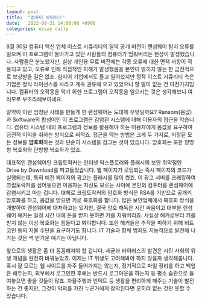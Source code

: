 ```yaml
---
layout: post
title:  "컴퓨터 바이러스"
date:   2022-08-31 14:00:00 +0900
categories: essay daily
---
```


8월 30일 컴퓨터 백신 업체 이스트 시큐리티의 알약 공개 버전이 랜섬웨어 탐지 오류를 일으켜 이 프로그램이 돌아가고 있던 사람들의 컴퓨터가 멈춰버리는 현상이 발생했습니다. 사람들은 분노했지만, 실상 개인용 무료 버전에는 각종 오류에 대한 면책 사항이 적용되고 있고, 오류로 인해 직접적인 피해가 발생했음을 본인이 밝히지 않는 한 금전적으로 보상받을 길은 없죠. 심지어 기업에서도 들고 일어섰지만 정작 이스트 시큐리티 측은 기업은 정식 라이선스를 사라고 계속 권유해 오고 있었으니 할 말이 없는 건 마찬가지입니다. 컴퓨터의 오작동을 막기 위한 프로그램이 오작동을 일으키는 것은 생각해보니 여러모로 부조리해보이네요.

알약이 이런 엄청난 사태를 만들게 한 랜섬웨어는 도대체 무엇일까요? Ransom(몸값)과 Software의 합성어인 이 프로그램은 감염된 시스템에 대해 이용자의 접근을 막습니다. 컴퓨터 시스템 내의 프로그램과 정보를 활용해야 하는 이용자에게 몸값을 요구하여 금전적 이익을 취하는 방식으로 써먹죠. 접근을 막는 방법은 크게 두 가지로, 저장된 모든 정보를 <strong>암호화</strong>하는 것과 단순히 시스템을 잠그는 것이 있습니다. 암호화는 또한 양방향 복호화와 단방향 복호화가 있죠.

대표적인 랜섬웨어인 크립토락커는 인터넷 익스플로러와 플래시의 보안 취약점인 Drive by Download를 파고들었습니다. 웹 페이지가 로딩되는 즉시 페이지의 코드가 실행되는데, 특히 예전 페이지의 광고는 플래시를 많이 썼죠. 이 광고 서버를 크래킹하여 크립토락커를 심어놓으면 이용자는 자신도 모르는 사이에 본인의 컴퓨터를 랜섬웨어에 감염시키고 마는 겁니다. 대체로 크립토락커의 암호화 방식은 RSA를 기반으로 공개키 암호화를 하고, 몸값을 받으면 키로 복호화를 합니다. 많은 보안업체에서 복호화 방식을 개발하여 랜섬웨어에 대처하고는 있지만, 결국 암호 해독은 시간 싸움이고 대부분 랜섬웨어 해커는 일정 시간 내에 돈을 받지 못하면 키를 지워버리죠. 사실상 해커로부터 키를 받지 않는 이상 복호화는 힘들다고 봐야합니다. 또한 해커들은 추적을 피하기 위해 비트코인 등의 지불 수단을 요구하기도 합니다. IT 기술과 함께 범죄도 지능적으로 발전해 나가는 것은 썩 반가운 얘기는 아닙니다.

앞으로의 생활은 좀 더 꼼꼼해져야 할 겁니다. 세균과 바이러스의 발견은 시민 사회의 위생 개념을 완전히 바꿔놓았죠. 이제는 IT 위생도 고려해봐야 하지 않을까 생각해봅니다. 혹시 잘 모르는 웹 사이트를 자주 들어가지는 않는지, 정기적으로 파일 정리를 하고 백업은 해두는지, 외부에서 로그인한 후에는 반드시 로그아웃을 하는지 등 평소 습관으로 들여놓으면 좋을 것들이 많죠. 자율주행과 언택트 등 생활을 편리하게 해주는 기술이 발전하는 건 좋지만, 그것이 악의를 가진 누군가에게 장악된다면 오히려 없는 것만 못할 수 있습니다.